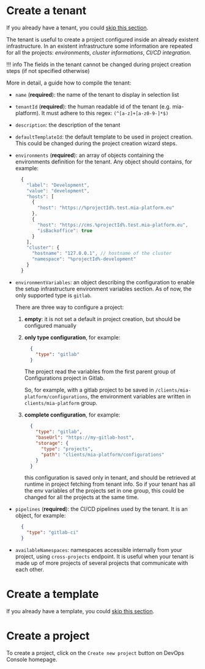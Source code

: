 # Create a tenant

If you already have a tenant, you could [skip this section](#create-a-template).

The tenant is useful to create a project configured inside an already existent infrastructure.
In an existent infrastructure some information are repeated for all the projects: *environments*, *cluster informations*, *CI/CD integration*.

!!! info
    The fields in the tenant cannot be changed during project creation steps (if not specified otherwise)

More in detail, a guide how to compile the tenant:

* `name` (**required**): the name of the tenant to display in selection list
* `tenantId` (**required**): the human readable id of the tenant (e.g. mia-platform). It must adhere to this regex: `(^[a-z]+[a-z0-9-]*$)`
* `description`: the description of the tenant
* `defaultTemplateId`: the default template to be used in project creation. This could be changed during the project creation wizard steps.
* `environments` (**required**): an array of objects containing the environments definition for the tenant. Any object should contains, for example:

    ```js
      {
        "label": "Development",
        "value": "development",
        "hosts": [
          {
            "host": "https://%projectId%.test.mia-platform.eu"
          },
          {
            "host": "https://cms.%projectId%.test.mia-platform.eu",
            "isBackoffice": true
          }
        ],
        "cluster": {
          "hostname": "127.0.0.1", // hostname of the cluster
          "namespace": "%projectId%-development"
        }
      }
    ```

* `environmentVariables`: an object describing the configuration to enable the setup infrastructure environment variables section. As of now, the only supported type is `gitlab`.

  There are three way to configure a project:

  1. **empty**: it is not set a default in project creation, but should be configured manually

  1. **only type configuration**, for example:
      ```json
        {
          "type": "gitlab"
        }
      ```
      The project read the variables from the first parent group of Configurations project in Gitlab.

      So, for example, with a gitlab project to be saved in
      `/clients/mia-platform/configurations`, the environment variables are written in `clients/mia-platform` group.

  1. **complete configuration**, for example:
      ```json
        {
          "type": "gitlab",
          "baseUrl": "https://my-gitlab-host",
          "storage": {
            "type": "projects",
            "path": "clients/mia-platform/configurations"
          }
        }
      ```
      this configuration is saved only in tenant, and should be retrieved at runtime in project fetching from tenant info. So if your tenant has all the env variables of the projects set in one group, this could be changed for all the projects at the same time.

* `pipelines` (**required**): the CI/CD pipelines used by the tenant. It is an object, for example:
    ```json
      {
        "type": "gitlab-ci"
      }
    ```

* `availableNamespaces`: namespaces accessible internally from your project, using `cross-projects` endpoint. It is useful when your tenant is made up of more projects of several projects that communicate with each other.


# Create a template

If you already have a template, you could [skip this section](#create-a-template).


# Create a project

To create a project, click on the `Create new project` button on DevOps Console homepage.
